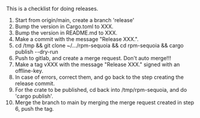 This is a checklist for doing releases.

  1. Start from origin/main, create a branch 'release'
  1. Bump the version in Cargo.toml to XXX.
  1. Bump the version in README.md to XXX.
  1. Make a commit with the message "Release XXX.".
  1. cd /tmp && git clone ~/.../rpm-sequoia && cd rpm-sequoia && cargo publish --dry-run
  1. Push to gitlab, and create a merge request.  Don't auto merge!!!
  1. Make a tag vXXX with the message "Release XXX." signed with an
     offline-key.
  1. In case of errors, correct them, and go back to the step creating
     the release commit.
  1. For the crate to be published, cd back into /tmp/rpm-sequoia, and do
     'cargo publish'.
  1. Merge the branch to main by merging the merge request created in
     step 6, push the tag.

